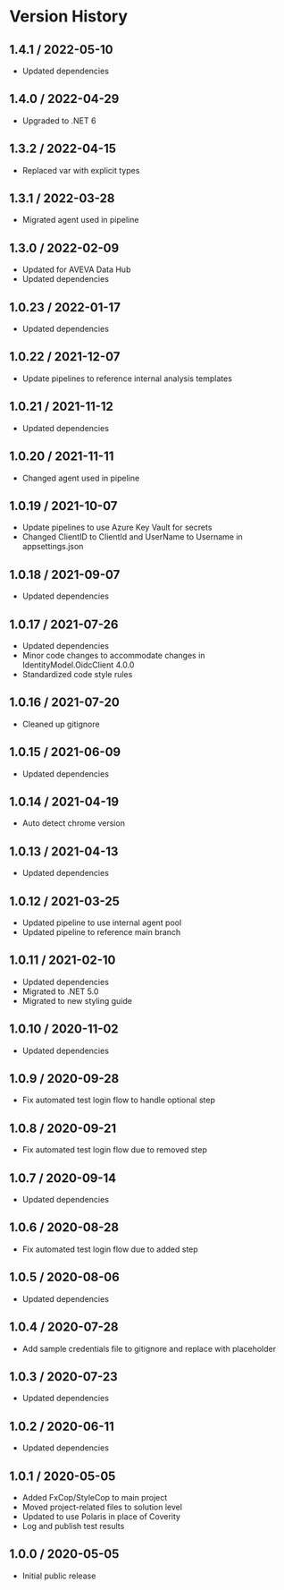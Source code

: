 # Version History

## 1.4.1 / 2022-05-10

- Updated dependencies

## 1.4.0 / 2022-04-29

- Upgraded to .NET 6

## 1.3.2 / 2022-04-15

- Replaced var with explicit types

## 1.3.1 / 2022-03-28

- Migrated agent used in pipeline

## 1.3.0 / 2022-02-09

- Updated for AVEVA Data Hub
- Updated dependencies

## 1.0.23 / 2022-01-17

- Updated dependencies

## 1.0.22 / 2021-12-07

- Update pipelines to reference internal analysis templates

## 1.0.21 / 2021-11-12

- Updated dependencies

## 1.0.20 / 2021-11-11

- Changed agent used in pipeline

## 1.0.19 / 2021-10-07

- Update pipelines to use Azure Key Vault for secrets
- Changed ClientID to ClientId and UserName to Username in appsettings.json

## 1.0.18 / 2021-09-07

- Updated dependencies

## 1.0.17 / 2021-07-26

- Updated dependencies
- Minor code changes to accommodate changes in IdentityModel.OidcClient 4.0.0
- Standardized code style rules

## 1.0.16 / 2021-07-20

- Cleaned up gitignore

## 1.0.15 / 2021-06-09

- Updated dependencies

## 1.0.14 / 2021-04-19

- Auto detect chrome version

## 1.0.13 / 2021-04-13

- Updated dependencies

## 1.0.12 / 2021-03-25

- Updated pipeline to use internal agent pool
- Updated pipeline to reference main branch

## 1.0.11 / 2021-02-10

- Updated dependencies
- Migrated to .NET 5.0
- Migrated to new styling guide

## 1.0.10 / 2020-11-02

- Updated dependencies

## 1.0.9 / 2020-09-28

- Fix automated test login flow to handle optional step

## 1.0.8 / 2020-09-21

- Fix automated test login flow due to removed step

## 1.0.7 / 2020-09-14

- Updated dependencies

## 1.0.6 / 2020-08-28

- Fix automated test login flow due to added step

## 1.0.5 / 2020-08-06

- Updated dependencies

## 1.0.4 / 2020-07-28

- Add sample credentials file to gitignore and replace with placeholder

## 1.0.3 / 2020-07-23

- Updated dependencies

## 1.0.2 / 2020-06-11

- Updated dependencies

## 1.0.1 / 2020-05-05

- Added FxCop/StyleCop to main project
- Moved project-related files to solution level
- Updated to use Polaris in place of Coverity
- Log and publish test results

## 1.0.0 / 2020-05-05

- Initial public release

